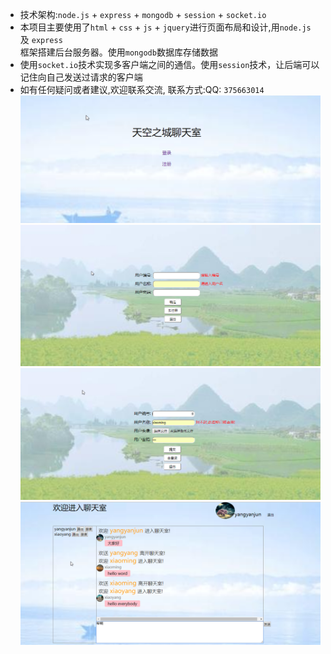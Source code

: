 
* 技术架构:`node.js` + `express` + `mongodb` + `session` + `socket.io`<br />
* 本项目主要使用了`html` + `css` + `js` + `jquery`进行页面布局和设计,用`node.js` 及 `express`<br />框架搭建后台服务器。使用`mongodb`数据库存储数据<br />
* 使用`socket.io`技术实现多客户端之间的通信。使用`session`技术，让后端可以记住向自己发送过请求的客户端<br />
* 如有任何疑问或者建议,欢迎联系交流, 联系方式:QQ: `375663014`
![Image text](https://github.com/yangyanjun/chatroom/blob/master/img-readme/2.png)
![Image text](https://github.com/yangyanjun/chatroom/blob/master/img-readme/4.png)
![Image text](https://github.com/yangyanjun/chatroom/blob/master/img-readme/1.png)
![Image text](https://github.com/yangyanjun/chatroom/blob/master/img-readme/3.png)
